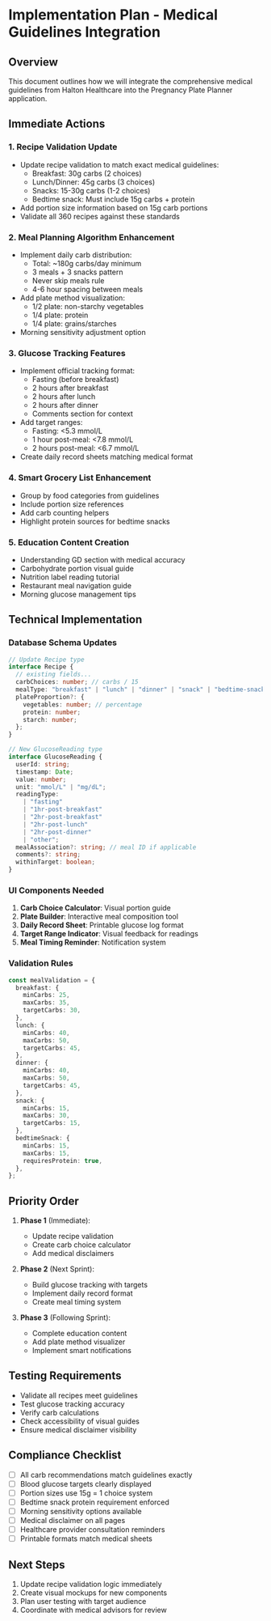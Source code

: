 # Implementation Plan - Medical Guidelines Integration

## Overview

This document outlines how we will integrate the comprehensive medical guidelines from Halton Healthcare into the Pregnancy Plate Planner application.

## Immediate Actions

### 1. Recipe Validation Update

- Update recipe validation to match exact medical guidelines:
  - Breakfast: 30g carbs (2 choices)
  - Lunch/Dinner: 45g carbs (3 choices)
  - Snacks: 15-30g carbs (1-2 choices)
  - Bedtime snack: Must include 15g carbs + protein
- Add portion size information based on 15g carb portions
- Validate all 360 recipes against these standards

### 2. Meal Planning Algorithm Enhancement

- Implement daily carb distribution:
  - Total: ~180g carbs/day minimum
  - 3 meals + 3 snacks pattern
  - Never skip meals rule
  - 4-6 hour spacing between meals
- Add plate method visualization:
  - 1/2 plate: non-starchy vegetables
  - 1/4 plate: protein
  - 1/4 plate: grains/starches
- Morning sensitivity adjustment option

### 3. Glucose Tracking Features

- Implement official tracking format:
  - Fasting (before breakfast)
  - 2 hours after breakfast
  - 2 hours after lunch
  - 2 hours after dinner
  - Comments section for context
- Add target ranges:
  - Fasting: <5.3 mmol/L
  - 1 hour post-meal: <7.8 mmol/L
  - 2 hours post-meal: <6.7 mmol/L
- Create daily record sheets matching medical format

### 4. Smart Grocery List Enhancement

- Group by food categories from guidelines
- Include portion size references
- Add carb counting helpers
- Highlight protein sources for bedtime snacks

### 5. Education Content Creation

- Understanding GD section with medical accuracy
- Carbohydrate portion visual guide
- Nutrition label reading tutorial
- Restaurant meal navigation guide
- Morning glucose management tips

## Technical Implementation

### Database Schema Updates

```typescript
// Update Recipe type
interface Recipe {
  // existing fields...
  carbChoices: number; // carbs / 15
  mealType: "breakfast" | "lunch" | "dinner" | "snack" | "bedtime-snack";
  plateProportion?: {
    vegetables: number; // percentage
    protein: number;
    starch: number;
  };
}

// New GlucoseReading type
interface GlucoseReading {
  userId: string;
  timestamp: Date;
  value: number;
  unit: "mmol/L" | "mg/dL";
  readingType:
    | "fasting"
    | "1hr-post-breakfast"
    | "2hr-post-breakfast"
    | "2hr-post-lunch"
    | "2hr-post-dinner"
    | "other";
  mealAssociation?: string; // meal ID if applicable
  comments?: string;
  withinTarget: boolean;
}
```

### UI Components Needed

1. **Carb Choice Calculator**: Visual portion guide
2. **Plate Builder**: Interactive meal composition tool
3. **Daily Record Sheet**: Printable glucose log format
4. **Target Range Indicator**: Visual feedback for readings
5. **Meal Timing Reminder**: Notification system

### Validation Rules

```typescript
const mealValidation = {
  breakfast: {
    minCarbs: 25,
    maxCarbs: 35,
    targetCarbs: 30,
  },
  lunch: {
    minCarbs: 40,
    maxCarbs: 50,
    targetCarbs: 45,
  },
  dinner: {
    minCarbs: 40,
    maxCarbs: 50,
    targetCarbs: 45,
  },
  snack: {
    minCarbs: 15,
    maxCarbs: 30,
    targetCarbs: 15,
  },
  bedtimeSnack: {
    minCarbs: 15,
    maxCarbs: 15,
    requiresProtein: true,
  },
};
```

## Priority Order

1. **Phase 1** (Immediate):
   - Update recipe validation
   - Create carb choice calculator
   - Add medical disclaimers

2. **Phase 2** (Next Sprint):
   - Build glucose tracking with targets
   - Implement daily record format
   - Create meal timing system

3. **Phase 3** (Following Sprint):
   - Complete education content
   - Add plate method visualizer
   - Implement smart notifications

## Testing Requirements

- Validate all recipes meet guidelines
- Test glucose tracking accuracy
- Verify carb calculations
- Check accessibility of visual guides
- Ensure medical disclaimer visibility

## Compliance Checklist

- [ ] All carb recommendations match guidelines exactly
- [ ] Blood glucose targets clearly displayed
- [ ] Portion sizes use 15g = 1 choice system
- [ ] Bedtime snack protein requirement enforced
- [ ] Morning sensitivity options available
- [ ] Medical disclaimer on all pages
- [ ] Healthcare provider consultation reminders
- [ ] Printable formats match medical sheets

## Next Steps

1. Update recipe validation logic immediately
2. Create visual mockups for new components
3. Plan user testing with target audience
4. Coordinate with medical advisors for review
